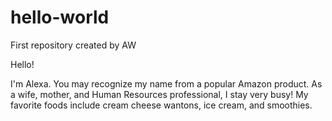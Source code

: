 # hello-world
First repository created by AW

Hello!

I'm Alexa. You may recognize my name from a popular Amazon product. 
As a wife, mother, and Human Resources professional, I stay very busy!
My favorite foods include cream cheese wantons, ice cream, and smoothies.
